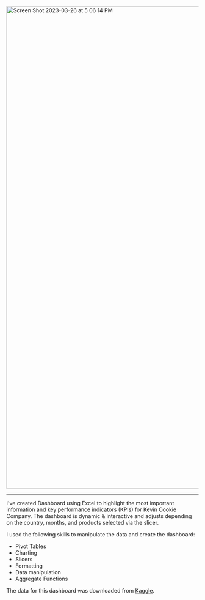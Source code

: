 <img width="1262" alt="Screen Shot 2023-03-26 at 5 06 14 PM" src="https://user-images.githubusercontent.com/90986708/227784818-eaf10096-f58d-4c66-be17-98155c83c941.png">


________________

I've created Dashboard using Excel to highlight the most important information and key performance indicators (KPIs) for Kevin Cookie Company.
The dashboard is dynamic & interactive and adjusts depending on the country, months, and products selected via the slicer.

I used the following skills to manipulate the data and create the dashboard:
- Pivot Tables
- Charting
- Slicers
- Formatting
- Data manipulation
- Aggregate Functions

The data for this dashboard was downloaded from [Kaggle](https://www.kaggle.com/datasets/lawrencestratvert/kevin-cookie-company-financial-analysis).

